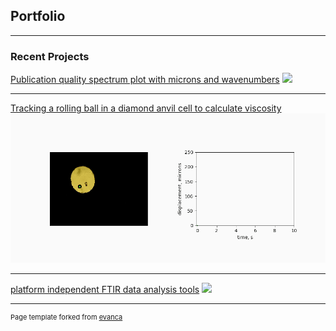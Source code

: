 ## Portfolio

---

### Recent Projects

[Publication quality spectrum plot with microns and wavenumbers](/sample_page)
<img src="images/dummy_thumbnail.jpg?raw=true"/>

---
[Tracking a rolling ball in a diamond anvil cell to calculate viscosity](/pdf/sample_presentation.pdf)
<img src="images/velocity_final.gif"/>

---
[platform independent FTIR data analysis tools](https://github.com/drwrenmontgomery/HiPressureFTIR)
<img src="images/dummy_thumbnail.jpg?raw=true"/>

---
<p style="font-size:11px">Page template forked from <a href="https://github.com/evanca/quick-portfolio">evanca</a></p>
<!-- Remove above link if you don't want to attibute -->

